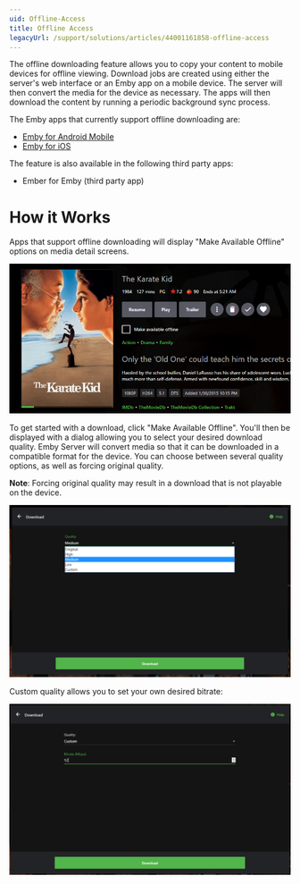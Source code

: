 ```yaml
---
uid: Offline-Access
title: Offline Access
legacyUrl: /support/solutions/articles/44001161858-offline-access
---
```


The offline downloading feature allows you to copy your content to mobile devices for offline viewing. Download jobs are created using either the server's web interface or an Emby app on a mobile device. The server will then convert the media for the device as necessary. The apps will then download the content by running a periodic background sync process.

The Emby apps that currently support offline downloading are:

* [Emby for Android Mobile](Android-Mobile)
* [Emby for iOS](iOS)

The feature is also available in the following third party apps:

* Ember for Emby (third party app)

# How it Works

Apps that support offline downloading will display "Make Available Offline" options on media detail screens.

![](images/apps/offlinedownload1.png)

To get started with a download, click "Make Available Offline". You'll then be displayed with a dialog allowing you to select your desired download quality. Emby Server will convert media so that it can be downloaded in a compatible format for the device. You can choose between several quality options, as well as forcing original quality.

**Note**: Forcing original quality may result in a download that is not playable on the device.

![](images/apps/offlinedownload2.png)

Custom quality allows you to set your own desired bitrate:

![](images/apps/offlinedownload3.png)